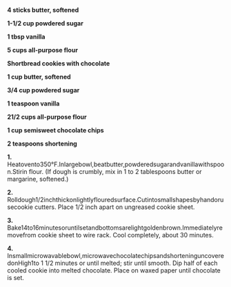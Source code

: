 **4 sticks   butter, softened**

**1-1/2 cup powdered sugar**

**1 tbsp vanilla**

**5  cups all-purpose flour**



**Shortbread cookies with chocolate**

**1 cup  butter, softened**

**3/4 cup powdered sugar**

**1 teaspoon vanilla**

**21/2 cups all-purpose flour**

**1 cup semisweet chocolate chips**

**2 teaspoons shortening**

**1.** Heatovento350°F.Inlargebowl,beatbutter,powderedsugarandvanillawithspoon.Stirin flour. (If dough is crumbly, mix in 1 to 2 tablespoons butter or margarine, softened.)

**2.** Rolldough1/2inchthickonlightlyflouredsurface.Cutintosmallshapesbyhandorusecookie cutters. Place 1/2 inch apart on ungreased cookie sheet.

**3.** Bake14to16minutesoruntilsetandbottomsarelightgoldenbrown.Immediatelyremovefrom cookie sheet to wire rack. Cool completely, about 30 minutes.

**4.** Insmallmicrowavablebowl,microwavechocolatechipsandshorteninguncoveredonHigh1to 1 1/2 minutes or until melted; stir until smooth. Dip half of each cooled cookie into melted chocolate. Place on waxed paper until chocolate is set.